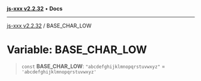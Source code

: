 [**js-xxx v2.2.32**](../README.md) • **Docs**

***

[js-xxx v2.2.32](../README.md) / BASE\_CHAR\_LOW

# Variable: BASE\_CHAR\_LOW

> `const` **BASE\_CHAR\_LOW**: `"abcdefghijklmnopqrstuvwxyz"` = `'abcdefghijklmnopqrstuvwxyz'`
